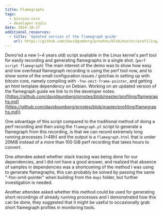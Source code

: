```yaml
---
title: Flamegraphs
tags:
  - bitcoin-core
  - developer-tools
date: 2024-10-17
additional_resources:
  - title: 'Updated version of the flamegraph guide'
    url: https://github.com/davidgumberg/prnotes/blob/master/profiling/flamegraphs.md
---
```

Demo'ed a new (~4 years old) script available in the Linux kernel's perf tool
for easily recording and generating flamegraphs in a single shot. (`perf script
flamegraph`) The main interest of the demo was to show how easy and low overhead
flamegraph recording is using the perf tool now, and to show some of the small
configuration issues / gotchas in setting up with bitcoin core, namely compiling
with `-fno-omit-frame-pointer`, and getting an html template dependency on
Debian. Working on an updated version of the flamegraph guide we link to in the
developer notes.
([https://github.com/davidgumberg/prnotes/blob/master/profiling/flamegraphs.md](https://github.com/davidgumberg/prnotes/blob/master/profiling/flamegraphs.md))

One advantage of this script compared to the traditional method of doing a perf
recording and then using the `flamegraph.pl` script to generate a flamegraph
from this recording, is that we can record extremely long running processes
(>48h) and the output is a `flamegraph.html` that is under 20MiB instead of a
more than 100 GiB perf recording that takes hours to convert.

One attendee asked whether stack tracing was being done for our dependencies,
and I did not have a good answer, and realized that absence of samples in
dependencies was a shortcoming of the method I was using to generate
flamegraphs, this can probably be solved by passing the same "-fno-omit-pointer"
when building from the `deps` folder, but further investigation is needed.

Another attendee asked whether this method could be used for generating short
recordings of already running processes and I demonstrated how this can be done,
they suggested that it might be useful to occasionally grab short flamegraph
profiles in monitoring tools.
